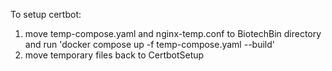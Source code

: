 To setup certbot: 

1. move temp-compose.yaml and nginx-temp.conf to BiotechBin directory and run 'docker compose up -f temp-compose.yaml --build'
2. move temporary files back to CertbotSetup
